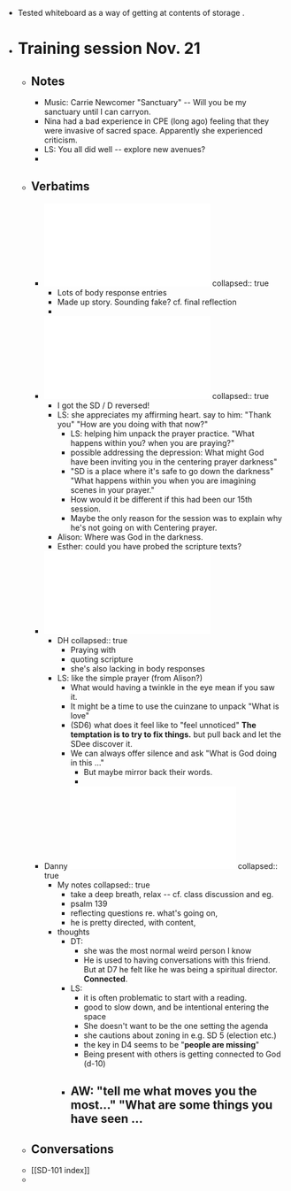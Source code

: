 - Tested whiteboard as  a way of getting at contents of storage .
- # Training session Nov. 21
	- ## Notes
		- Music: Carrie Newcomer "Sanctuary" -- Will you be my sanctuary until I can carryon.
		- Nina had a bad experience in CPE (long ago) feeling that they were invasive of sacred space. Apparently she experienced criticism.
		- LS: You all did well -- explore new avenues?
		-
	- ## Verbatims
		- ![Nina Wynn_ verbatim 11_22_24 copy.pdf](../assets/Nina_Wynn_verbatim_11_22_24_copy_1732195690551_0.pdf)
		  collapsed:: true
			- Lots of body response entries
			- Made up story. Sounding fake? cf. final reflection
			-
		- ![DH verbatim module 1.pdf](../assets/DH_verbatim_module_1_1732195706183_0.pdf)
		  collapsed:: true
			- I got the SD / D reversed!
			- LS: she appreciates my affirming heart. say to him: "Thank you" "How are you doing with that now?"
				- LS: helping him unpack the prayer practice. "What happens within you? when you are praying?"
				- possible addressing the depression: What might God have been inviting you in the centering prayer darkness"
				- "SD is a place where it's safe to go down the darkness" "What happens within you when you are imagining scenes in your prayer."
				- How would it be different if this had been our 15th session.
				- Maybe the only reason for the session was to explain why he's not going on with Centering prayer.
			- Alison: Where was God in the darkness.
			- Esther: could you have probed the scripture texts?
		- ![Cherie - Fall Module 2024 Verbatim.pdf](../assets/Cherie_-_Fall_Module_2024_Verbatim_1732195726264_0.pdf)
			- DH
			  collapsed:: true
				- Praying with
				- quoting scripture
				- she's also lacking in body responses
			- LS: like the simple prayer (from Alison?)
				- What would having a twinkle in the eye mean if you saw it.
				- It might be a time to use the cuinzane to unpack "What is love"
				- (SD6) what does it feel like to "feel unnoticed" **The temptation is to try to fix things.** but pull back and let the SDee discover it.
				- We can always offer silence and ask "What is God doing in this ..."
					- But maybe mirror back their words.
					-
		- Danny ![Danny Trapp - verbatim assignment 11-21-24 DT.pdf](../assets/Danny_Trapp_-_verbatim_assignment_11-21-24_DT_1732205508747_0.pdf)
		  collapsed:: true
			- My notes
			  collapsed:: true
				- take a deep breath, relax -- cf. class discussion and eg.
				- psalm 139
				- reflecting questions re. what's going on,
				- he is pretty directed, with content,
			- thoughts
				- DT:
					- she was the most normal weird person I know
					- He is used to having conversations with this friend. But at D7 he felt like he was being a spiritual director. **Connected**.
				- LS:
					- it is often problematic to start with a reading.
					- good to slow down, and be intentional entering the space
					- She doesn't want to be the one setting the agenda
					- she cautions about zoning in e.g. SD 5 (election etc.)
					- the key in D4 seems to be "**people are missing**"
					- Being present with others is getting connected to God (d-10)
				- AW: "tell me what moves you the most..." "What are some things you have seen ...
					-
	- ## Conversations
	- [[SD-101 index]]
	-